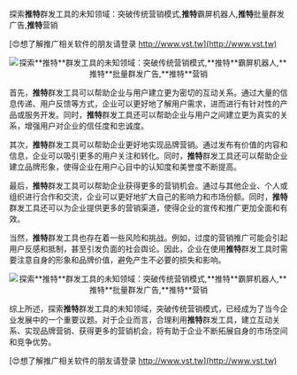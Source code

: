 探索**推特**群发工具的未知领域：突破传统营销模式,**推特**霸屏机器人,**推特**批量群发广告,**推特**营销

[😍想了解推广相关软件的朋友请登录 http://www.vst.tw](http://www.vst.tw)

 <center><img src="https://vst.tw/MP4/tuiguang/png/8.png" alt="探索**推特**群发工具的未知领域：突破传统营销模式,**推特**霸屏机器人,**推特**批量群发广告,**推特**营销"></center>

首先，**推特**群发工具可以帮助企业与用户建立更为密切的互动关系。通过大量的信息传递、用户反馈等方式，企业可以更好地了解用户需求，进而进行有针对性的产品或服务开发。同时，**推特**群发工具还可以帮助企业与用户之间建立更为真实的关系，增强用户对企业的信任度和忠诚度。

其次，**推特**群发工具可以帮助企业更好地实现品牌营销。通过发布有价值的内容和信息，企业可以吸引更多的用户关注和转化。同时，**推特**群发工具还可以帮助企业建立品牌形象，使得企业在用户心目中的认知度和美誉度不断提高。

最后，**推特**群发工具可以帮助企业获得更多的营销机会。通过与其他企业、个人或组织进行合作和交流，企业可以更好地扩大自己的影响力和市场份额。同时，**推特**群发工具还可以为企业提供更多的营销渠道，使得企业的宣传和推广更加全面和有效。

当然，**推特**群发工具也存在着一些风险和挑战。例如，过度的营销推广可能会引起用户反感和抵制，甚至引发负面的社会舆论。因此，企业在使用**推特**群发工具时需要注意自身的形象和品牌价值，避免产生不必要的损失和影响。

 <center><img src="https://vst.tw/MP4/tuiguang/png/8.png" alt="探索**推特**群发工具的未知领域：突破传统营销模式,**推特**霸屏机器人,**推特**批量群发广告,**推特**营销"></center>

综上所述，探索**推特**群发工具的未知领域，突破传统营销模式，已经成为了当今企业发展中的一个重要议题。对于企业而言，合理利用**推特**群发工具，建立互动关系、实现品牌营销、获得更多的营销机会，将有助于企业不断拓展自身的市场空间和竞争优势。

[😍想了解推广相关软件的朋友请登录 http://www.vst.tw](http://www.vst.tw)



